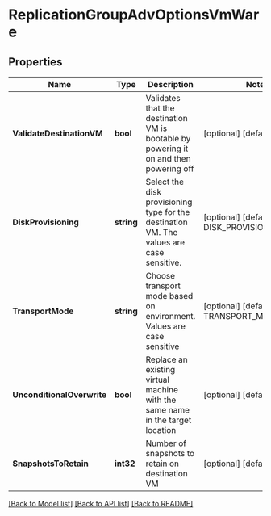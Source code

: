 # ReplicationGroupAdvOptionsVmWare

## Properties
Name | Type | Description | Notes
------------ | ------------- | ------------- | -------------
**ValidateDestinationVM** | **bool** | Validates that the destination VM is bootable by powering it on and then powering off | [optional] [default to true]
**DiskProvisioning** | **string** | Select the disk provisioning type for the destination VM. The values are case sensitive. | [optional] [default to DISK_PROVISIONING.AUTO]
**TransportMode** | **string** | Choose transport mode based on environment. Values are case sensitive | [optional] [default to TRANSPORT_MODE.AUTO]
**UnconditionalOverwrite** | **bool** | Replace an existing virtual machine with the same name in the target location | [optional] [default to false]
**SnapshotsToRetain** | **int32** | Number of snapshots to retain on destination VM | [optional] [default to 0]

[[Back to Model list]](../README.md#documentation-for-models) [[Back to API list]](../README.md#documentation-for-api-endpoints) [[Back to README]](../README.md)

